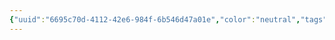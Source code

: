 ```yaml
---
{"uuid":"6695c70d-4112-42e6-984f-6b546d47a01e","color":"neutral","tags":[],"embeds":[],"links":[]}
---
```

